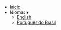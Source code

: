 - [Início](/pt-br/) &nbsp; &nbsp;
- Idiomas <span class="arrow">&#x25BE;</span>
  - [English](/)
  - [Português do Brasil](/pt-br/)

